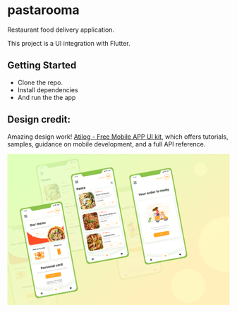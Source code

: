 # pastarooma

Restaurant food delivery application.

This project is a UI integration with Flutter.

## Getting Started

- Clone the repo.
- Install dependencies
- And run the the app

## Design credit:
Amazing design work!
[Atilog - Free Mobile APP UI kit](https://www.behance.net/gallery/93705559/Atilog-Free-Mobile-APP-UI-kit), which offers tutorials,
samples, guidance on mobile development, and a full API reference.

![Pastarooma](/pastarooma.png)
